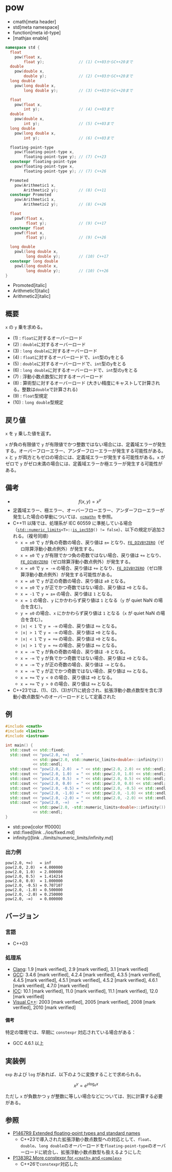 # pow
* cmath[meta header]
* std[meta namespace]
* function[meta id-type]
* [mathjax enable]

```cpp
namespace std {
  float
    pow(float x,
        float y);               // (1) C++03からC++20まで
  double
    pow(double x,
        double y);              // (2) C++03からC++20まで
  long double
    pow(long double x,
        long double y);         // (3) C++03からC++20まで

  float
    pow(float x,
        int y);                 // (4) C++03まで
  double
    pow(double x,
        int y);                 // (5) C++03まで
  long double
    pow(long double x,
        int y);                 // (6) C++03まで

  floating-point-type
    pow(floating-point-type x,
        floating-point-type y); // (7) C++23
  constexpr floating-point-type
    pow(floating-point-type x,
        floating-point-type y); // (7) C++26

  Promoted
    pow(Arithmetic1 x,
        Arithmetic2 y);         // (8) C++11
  constexpr Promoted
    pow(Arithmetic1 x,
        Arithmetic2 y);         // (8) C++26

  float
    powf(float x,
         float y);              // (9) C++17
  constexpr float
    powf(float x,
         float y);              // (9) C++26

  long double
    powl(long double x,
         long double y);        // (10) C++17
  constexpr long double
    powl(long double x,
         long double y);        // (10) C++26
}
```
* Promoted[italic]
* Arithmetic1[italic]
* Arithmetic2[italic]

## 概要
`x` の `y` 乗を求める。

- (1) : `float`に対するオーバーロード
- (2) : `double`に対するオーバーロード
- (3) : `long double`に対するオーバーロード
- (4) : `float`に対するオーバーロードで、`int`型の`y`をとる
- (5) : `double`に対するオーバーロードで、`int`型の`y`をとる
- (6) : `long double`に対するオーバーロードで、`int`型の`y`をとる
- (7) : 浮動小数点数型に対するオーバーロード
- (8) : 算術型に対するオーバーロード (大きい精度にキャストして計算される。整数は`double`で計算される)
- (9) : `float`型規定
- (10) : `long double`型規定


## 戻り値
`x` を `y` 乗した値を返す。

`x` が負の有限値で `y` が有限値でかつ整数ではない場合には、定義域エラーが発生する。オーバーフローエラー、アンダーフローエラーが発生する可能性がある。`x` と `y` が両方ともゼロの場合には、定義域エラーが発生する可能性がある。`x` がゼロで `y` がゼロ未満の場合には、定義域エラーか極エラーが発生する可能性がある。


## 備考
- $$ f(x, y) = x^y $$
- 定義域エラー、極エラー、オーバーフローエラー、アンダーフローエラーが発生した場合の挙動については、[`<cmath>`](../cmath.md) を参照。
- C++11 以降では、処理系が IEC 60559 に準拠している場合（[`std::numeric_limits`](../limits/numeric_limits.md)`<T>::`[`is_iec559`](../limits/numeric_limits/is_iec559.md)`() != false`）、以下の規定が追加される。（複号同順）
    - `x = ±0` で `y` が負の奇数の場合、戻り値は `±∞` となり、[`FE_DIVBYZERO`](../cfenv/fe_divbyzero.md)（ゼロ除算浮動小数点例外）が発生する。
    - `x = ±0` で `y` が有限でかつ負の奇数ではない場合、戻り値は `+∞` となり、[`FE_DIVBYZERO`](../cfenv/fe_divbyzero.md)（ゼロ除算浮動小数点例外）が発生する。
    - `x = ±0` で `y = -∞` の場合、戻り値は `+∞` となり、[`FE_DIVBYZERO`](../cfenv/fe_divbyzero.md)（ゼロ除算浮動小数点例外）が発生する可能性がある。
    - `x = ±0` で `y` が正の奇数の場合、戻り値は `±0` となる。
    - `x = ±0` で `y` が正でかつ奇数ではない場合、戻り値は `+0` となる。
    - `x = -1` で `y = ±∞` の場合、戻り値は `1` となる。
    - `x = 1` の場合、`y` にかかわらず戻り値は `1` となる（`y` が quiet NaN の場合を含む）。
    - `y = ±0` の場合、`x` にかかわらず戻り値は `1` となる（`x` が quiet NaN の場合を含む）。
    - `|x| < 1` で `y = -∞` の場合、戻り値は `+∞` となる。
    - `|x| > 1` で `y = -∞` の場合、戻り値は `+0` となる。
    - `|x| < 1` で `y = +∞` の場合、戻り値は `+0` となる。
    - `|x| > 1` で `y = +∞` の場合、戻り値は `+∞` となる。
    - `x = -∞` で `y` が負の奇数の場合、戻り値は `-0` となる。
    - `x = -∞` で `y` が負でかつ奇数ではない場合、戻り値は `+0` となる。
    - `x = -∞` で `y` が正の奇数の場合、戻り値は `-∞` となる。
    - `x = -∞` で `y` が正でかつ奇数ではない場合、戻り値は `+∞` となる。
    - `x = +∞` で `y < 0` の場合、戻り値は `+0` となる。
    - `x = +∞` で `y > 0` の場合、戻り値は `+∞` となる。
- C++23では、(1)、(2)、(3)が(7)に統合され、拡張浮動小数点数型を含む浮動小数点数型へのオーバーロードとして定義された


## 例
```cpp example
#include <cmath>
#include <limits>
#include <iostream>

int main() {
  std::cout << std::fixed;
  std::cout << "pow(2.0, +∞)   = "
            << std::pow(2.0, std::numeric_limits<double>::infinity())
            << std::endl;
  std::cout << "pow(2.0, 2.0)  = " << std::pow(2.0, 2.0) << std::endl;
  std::cout << "pow(2.0, 1.0)  = " << std::pow(2.0, 1.0) << std::endl;
  std::cout << "pow(2.0, 0.5)  = " << std::pow(2.0, 0.5) << std::endl;
  std::cout << "pow(2.0, 0.0)  = " << std::pow(2.0, 0.0) << std::endl;
  std::cout << "pow(2.0, -0.5) = " << std::pow(2.0, -0.5) << std::endl;
  std::cout << "pow(2.0, -1.0) = " << std::pow(2.0, -1.0) << std::endl;
  std::cout << "pow(2.0, -2.0) = " << std::pow(2.0, -2.0) << std::endl;
  std::cout << "pow(2.0, -∞)   = "
            << std::pow(2.0, -std::numeric_limits<double>::infinity())
            << std::endl;
}
```
* std::pow[color ff0000]
* std::fixed[link ../ios/fixed.md]
* infinity()[link ../limits/numeric_limits/infinity.md]

### 出力例
```
pow(2.0, +∞)   = inf
pow(2.0, 2.0)  = 4.000000
pow(2.0, 1.0)  = 2.000000
pow(2.0, 0.5)  = 1.414214
pow(2.0, 0.0)  = 1.000000
pow(2.0, -0.5) = 0.707107
pow(2.0, -1.0) = 0.500000
pow(2.0, -2.0) = 0.250000
pow(2.0, -∞)   = 0.000000
```

## バージョン
### 言語
- C++03

### 処理系
- [Clang](/implementation.md#clang): 1.9 [mark verified], 2.9 [mark verified], 3.1 [mark verified]
- [GCC](/implementation.md#gcc): 3.4.6 [mark verified], 4.2.4 [mark verified], 4.3.5 [mark verified], 4.4.5 [mark verified], 4.5.1 [mark verified], 4.5.2 [mark verified], 4.6.1 [mark verified], 4.7.0 [mark verified]
- [ICC](/implementation.md#icc): 10.1 [mark verified], 11.0 [mark verified], 11.1 [mark verified], 12.0 [mark verified]
- [Visual C++](/implementation.md#visual_cpp): 2003 [mark verified], 2005 [mark verified], 2008 [mark verified], 2010 [mark verified]

#### 備考
特定の環境では、早期に `constexpr` 対応されている場合がある：

- GCC 4.6.1 以上


## 実装例
`exp` および `log` があれば、以下のように変換することで求められる。

$$ x^y = e^{y \log_e x} $$

ただし `x` が負数かつ `y` が整数に等しい場合などについては、別に計算する必要がある。

## 参照
- [P1467R9 Extended floating-point types and standard names](https://www.open-std.org/jtc1/sc22/wg21/docs/papers/2022/p1467r9.html)
    - C++23で導入された拡張浮動小数点数型への対応として、`float`、`double`、`long double`のオーバーロードを`floating-point-type`のオーバーロードに統合し、拡張浮動小数点数型も扱えるようにした
- [P1383R2 More constexpr for `<cmath>` and `<complex>`](https://open-std.org/jtc1/sc22/wg21/docs/papers/2023/p1383r2.pdf)
    - C++26で`constexpr`対応した
